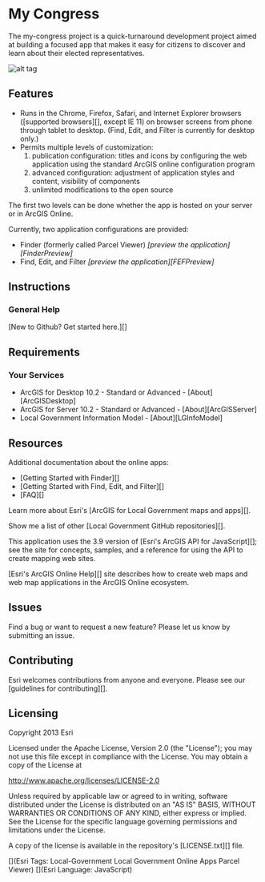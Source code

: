 # My Congress

The my-congress project is a quick-turnaround development project aimed at building a focused app that makes it easy for citizens to discover and learn about their elected representatives.

![alt tag](https://raw.githubusercontent.com/ArcGIS/my-congress/master/my-congress.png?token=910495__eyJzY29wZSI6IlJhd0Jsb2I6QXJjR0lTL215LWNvbmdyZXNzL21hc3Rlci9teS1jb25ncmVzcy5wbmciLCJleHBpcmVzIjoxMzk3NzU2MTcwfQ%3D%3D--5ef8e07dac4997810fd69bb2d0c2616ee936f768)

## Features

* Runs in the Chrome, Firefox, Safari, and Internet Explorer browsers ([supported browsers][], except IE 11) on browser screens from phone through tablet to desktop. (Find, Edit, and Filter is currently for desktop only.)
* Permits multiple levels of customization:
    1. publication configuration: titles and icons by configuring the web application using the standard ArcGIS online configuration program
    2. advanced configuration: adjustment of application styles and content, visibility of components
    3. unlimited modifications to the open source

The first two levels can be done whether the app is hosted on your server or in ArcGIS Online.

Currently, two application configurations are provided:

* Finder (formerly called Parcel Viewer) *[preview the application][FinderPreview]*
* Find, Edit, and Filter *[preview the application][FEFPreview]*

## Instructions

### General Help
[New to Github? Get started here.][]

## Requirements

### Your Services

* ArcGIS for Desktop 10.2 - Standard or Advanced - [About][ArcGISDesktop]
* ArcGIS for Server 10.2 - Standard or Advanced - [About][ArcGISServer]
* Local Government Information Model - [About][LGInfoModel]

## Resources

Additional documentation about the online apps:

* [Getting Started with Finder][]
* [Getting Started with Find, Edit, and Filter][]
* [FAQ][]

Learn more about Esri's [ArcGIS for Local Government maps and apps][].

Show me a list of other [Local Government GitHub repositories][].

This application uses the 3.9 version of [Esri's ArcGIS API for JavaScript][]; see the site for concepts, samples, and a reference for using the API to create mapping web sites.

[Esri's ArcGIS Online Help][] site describes how to create web maps and web map applications in the ArcGIS Online ecosystem.

## Issues

Find a bug or want to request a new feature?  Please let us know by submitting an issue.

## Contributing

Esri welcomes contributions from anyone and everyone. Please see our [guidelines for contributing][].

## Licensing

Copyright 2013 Esri

Licensed under the Apache License, Version 2.0 (the "License"); you may not use this file except in compliance with the License. You may obtain a copy of the License at

   http://www.apache.org/licenses/LICENSE-2.0

Unless required by applicable law or agreed to in writing, software distributed under the License is distributed on an "AS IS" BASIS, WITHOUT WARRANTIES OR CONDITIONS OF ANY KIND, either express or implied. See the License for the specific language governing permissions and limitations under the License.

A copy of the license is available in the repository's [LICENSE.txt][] file.

[](Esri Tags: Local-Government Local Government Online Apps Parcel Viewer)
[](Esri Language: JavaScript)
